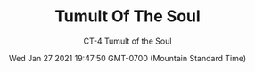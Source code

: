 ---
category: "wall-covering"
date: Wed Jan 27 2021 19:47:50 GMT-0700 (Mountain Standard Time)
description: "null"
designer: "Charlotte Terrell"
href: "https://www.areaenvironments.com/charlotte-terrell"
image_primary: "./img/CT+Tumult+of+the+Soul+Art.jpg"
image_secondary: "./img/CT+Tumult+of+the+Soul+Interior.jpg"
image_thumb: "./img/Charlotte+Terrell.png"
manufacturer: "Area Environments"
slug: "/manufacturers/area-environments/wall-covering/tumult-of-the-soul"
slug_destination: area-environments,
subtitle: "CT-4 Tumult of the Soul"
tags:
  - "area-environments"
  - "wall-covering"
title: "Tumult Of The Soul"
---